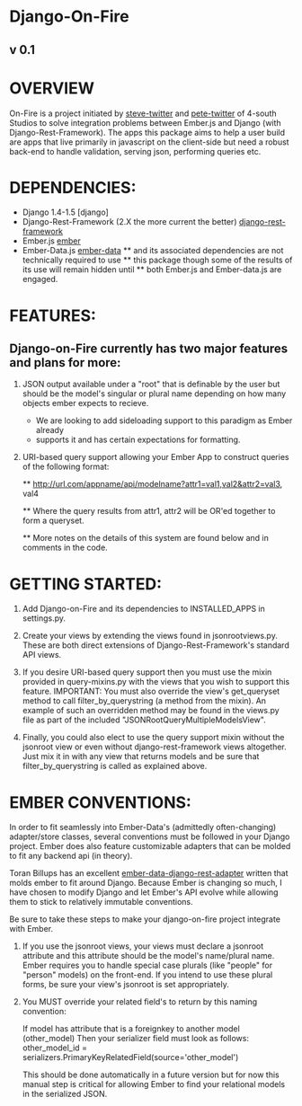 # Django-On-Fire
## v 0.1

# OVERVIEW
On-Fire is a project initiated by [steve-twitter] and [pete-twitter]
of 4-south Studios to solve integration problems between Ember.js and Django 
(with Django-Rest-Framework).  The apps this package aims to help a user build 
are apps that live primarily in javascript on the client-side but need a robust 
back-end to handle validation, serving json, performing queries etc.

# DEPENDENCIES:

* Django 1.4-1.5 [django]
* Django-Rest-Framework (2.X the more current the better) [django-rest-framework]
* Ember.js [ember] 
* Ember-Data.js [ember-data]
** and its associated dependencies are not technically required to use 
** this package though some of the results of its use will remain hidden until 
** both Ember.js and Ember-data.js are engaged.


# FEATURES:
## Django-on-Fire currently has two major features and plans for more: 

1. JSON output available under a "root" that is definable by the user but should 
   be the model's singular or plural name depending on how many objects ember expects 
   to recieve.
    
    * We are looking to add sideloading support to this paradigm as Ember already 
    * supports it and has certain expectations for formatting.

2. URI-based query support allowing your Ember App to construct queries of the 
   following format:

   ** http://url.com/appname/api/modelname?attr1=val1,val2&attr2=val3, val4

   ** Where the query results from attr1, attr2 will be OR'ed together to form a queryset.

   ** More notes on the details of this system are found below and in comments in the code.

# GETTING STARTED:

1. Add Django-on-Fire and its dependencies to INSTALLED_APPS in settings.py.

2. Create your views by extending the views found in jsonrootviews.py.  These are both 
   direct extensions of Django-Rest-Framework's standard API views.

3. If you desire URI-based query support then you must use the mixin provided in 
   query-mixins.py with the views that you wish to support this feature.
   IMPORTANT: You must also override the view's get_queryset method to call 
   filter_by_querystring (a method from the mixin).
   An example of such an overridden method may be found in the views.py file as part of 
   the included "JSONRootQueryMultipleModelsView". 

4. Finally, you could also elect to use the query support mixin without the jsonroot view
   or even without django-rest-framework views altogether.  Just mix it in with any view
   that returns models and be sure that filter_by_querystring is called as explained above.

# EMBER CONVENTIONS:
In order to fit seamlessly into Ember-Data's (admittedly often-changing) adapter/store 
classes, several conventions must be followed in your Django project.  Ember does also 
feature customizable adapters that can be molded to fit any backend api (in theory).

Toran Billups has an excellent [ember-data-django-rest-adapter] written that molds 
ember to fit around Django.  Because Ember is changing so much, I have chosen to modify 
Django and let Ember's API evolve while allowing them to stick to relatively immutable 
conventions.

Be sure to take these steps to make your django-on-fire project integrate with Ember.

1. If you use the jsonroot views, your views must declare a jsonroot attribute and this
   attribute should be the model's name/plural name.  Ember requires you to handle 
   special case plurals (like "people" for "person" models) on the front-end.  If you 
   intend to use these plural forms, be sure your view's jsonroot is set appropriately.

2. You MUST override your related field's to return by this naming convention:
    
   If model has attribute that is a foreignkey to another model (other_model)
   Then your serializer field must look as follows:
   other_model_id = serializers.PrimaryKeyRelatedField(source='other_model')

   This should be done automatically in a future version but for now this manual step is
   critical for allowing Ember to find your relational models in the serialized JSON.

    
[django-rest-framework]: https://github.com/tomchristie/django-rest-framework "Django-Rest-Framework"
[ember-data-django-rest-adapter]: https://github.com/toranb/ember-data-django-rest-adapter "Django-Rest-Ember-Adapter" 
[ember]: https://github.com/emberjs/ember "Ember on Github"
[ember-data]: https://github.com/emberjs/data "Ember-data on Github" 
[steve-twitter]: http://twitter.com/stv_kn "Steve Kane"
[pete-twitter]: http://twitter.com/chen_pete "Pete Chen"
